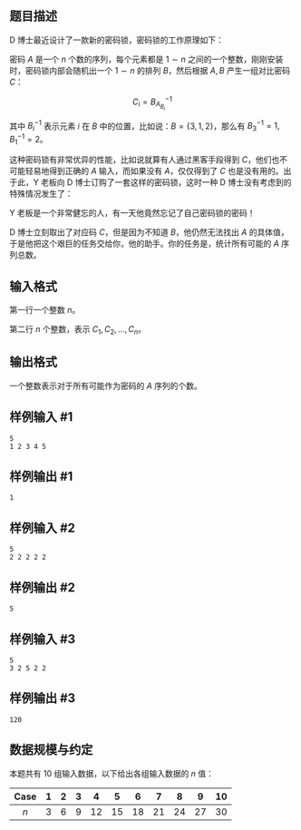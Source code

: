 ## 题目描述
D 博士最近设计了一款新的密码锁，密码锁的工作原理如下：

密码 $A$ 是一个 $n$ 个数的序列，每个元素都是 $1\sim n$ 之间的一个整数，刚刚安装时，密码锁内部会随机出一个 $1\sim n$ 的排列 $B$，然后根据 $A,B$ 产生一组对比密码 $C$：

$$C_i=B_{A_{B_I}}^{-1}$$

其中 $B_{i}^{-1}$ 表示元素 $i$ 在 $B$ 中的位置，比如说：$B=\{3,1,2\}$，那么有 $B_3^{-1}=1,B_1^{-1}=2$。

这种密码锁有非常优异的性能，比如说就算有人通过黑客手段得到 $C$，他们也不可能轻易地得到正确的 $A$ 输入，而如果没有 $A$，仅仅得到了 $C$ 也是没有用的。出于此，Y 老板向 D 博士订购了一套这样的密码锁，这时一种 D 博士没有考虑到的特殊情况发生了：

Y 老板是一个非常健忘的人，有一天他竟然忘记了自己密码锁的密码！

D 博士立刻取出了对应码 $C$，但是因为不知道 $B$，他仍然无法找出 $A$ 的具体值，于是他把这个艰巨的任务交给你，他的助手。你的任务是，统计所有可能的 $A$ 序列总数。

## 输入格式

第一行一个整数 $n$。

第二行 $n$ 个整数，表示 $C_1,C_2,\dots,C_n$。
## 输出格式
一个整数表示对于所有可能作为密码的 $A$ 序列的个数。
## 样例输入 #1
```plain
5
1 2 3 4 5
```
## 样例输出 #1
```plain
1
```
## 样例输入 #2
```plain
5
2 2 2 2 2
```
## 样例输出 #2
```plain
5
```
## 样例输入 #3
```plain
5
3 2 5 2 2
```
## 样例输出 #3
```plain
120
```
## 数据规模与约定

本题共有 $10$ 组输入数据，以下给出各组输入数据的 $n$ 值：

| Case | 1 | 2 | 3 | 4 | 5 | 6 | 7 | 8 | 9 | 10 |
|:-:|:-:|:-:|:-:|:-:|:-:|:-:|:-:|:-:|:-:|:-:|
| $n$ | 3 | 6 | 9 | 12 | 15 | 18 | 21 | 24 | 27 | 30 |